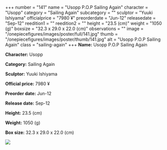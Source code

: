 +++
number = "141"
name = "Usopp P.O.P Sailing Again"
character = "Usopp"
category = "Sailing Again"
subcategory = ""
sculptor = "Yuuki Ishiyama"
officialprice = "7980 ¥"
preorderdate = "Jun-12"
releasedate = "Sep-12"
reedition1 = ""
reedition2 = ""
height = "23.5 (cm)"
weight = "1050 (g)"
boxsize = "32.3 x 29.0 x 22.0 (cm)"
observations = ""
image = "/onepiecefigures/images/poster/full/141.jpg"
thumb = "/onepiecefigures/images/poster/thumb/141.jpg"
alt = "Usopp P.O.P Sailing Again"
class = "sailing-again"
+++
**Name:** Usopp P.O.P Sailing Again

**Character:** Usopp

**Category:** Sailing Again 

**Sculptor:** Yuuki Ishiyama

**Official price:** 7980 ¥

**Preorder date:** Jun-12

**Release date:** Sep-12

**Height:** 23.5 (cm)

**Weight:** 1050 (g)

**Box size:** 32.3 x 29.0 x 22.0 (cm)

<img src="/onepiecefigures/images/poster/thumb/141.jpg">